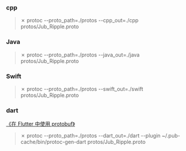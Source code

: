 ### cpp
> ✗ protoc --proto_path=./protos --cpp_out=./cpp protos/Jub_Ripple.proto


### Java
> ✗ protoc --proto_path=./protos --java_out=./java protos/Jub_Ripple.proto


### Swift
> ✗ protoc --proto_path=./protos --swift_out=./swift protos/Jub_Ripple.proto

### dart
[《在 Flutter 中使用 protobuf》](https://cloud.tencent.com/developer/article/1411245)
> ✗ protoc --proto_path=./protos --dart_out=./dart --plugin ~/.pub-cache/bin/protoc-gen-dart  protos/Jub_Ripple.proto
